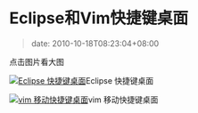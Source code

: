 # Eclipse和Vim快捷键桌面
>date: 2010-10-18T08:23:04+08:00


点击图片看大图


[![](https://coolshell.cn/wp-content/uploads/2010/10/EclipseCanoo1440x900-1024x640.png "Eclipse 快捷键桌面")](https://coolshell.cn/wp-content/uploads/2010/10/EclipseCanoo1440x900.png)Eclipse 快捷键桌面  

  

[![](https://coolshell.cn/wp-content/uploads/2010/10/vim-shortcuts-1024x640.png "vim 移动快捷键桌面")](https://coolshell.cn/wp-content/uploads/2010/10/vim-shortcuts.png)vim 移动快捷键桌面


